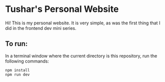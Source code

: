# Tushar's Personal Website

Hi! This is my personal website. It is very simple, as was the first thing that I did in the frontend dev mini series. 

## To run:
In a terminal window where the current directory is this repository, run the following commands: 
        
    npm install
    npm run dev
